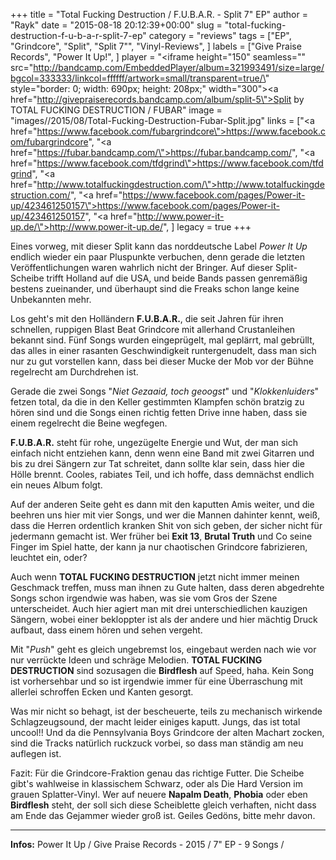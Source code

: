 +++
title = "Total Fucking Destruction / F.U.B.A.R. - Split 7\" EP"
author = "Rayk"
date = "2015-08-18 20:12:39+00:00"
slug = "total-fucking-destruction-f-u-b-a-r-split-7-ep"
category = "reviews"
tags = ["EP", "Grindcore", "Split", "Split 7\"", "Vinyl-Reviews", ]
labels = ["Give Praise Records", "Power It Up!", ]
player = "<iframe height=\"150\" seamless=\"\" src=\"http://bandcamp.com/EmbeddedPlayer/album=321993491/size=large/bgcol=333333/linkcol=ffffff/artwork=small/transparent=true/\" style=\"border: 0; width: 690px; height: 208px;\" width=\"300\"><a href=\"http://givepraiserecords.bandcamp.com/album/split-5\">Split by TOTAL FUCKING DESTRUCTION / FUBAR</a></iframe>"
image = "images//2015/08/Total-Fucking-Destruction-Fubar-Split.jpg"
links = ["<a href=\"https://www.facebook.com/fubargrindcore\">https://www.facebook.com/fubargrindcore</a>", "<a href=\"https://fubar.bandcamp.com/\">https://fubar.bandcamp.com/</a>", "<a href=\"https://www.facebook.com/tfdgrind\">https://www.facebook.com/tfdgrind</a>", "<a href=\"http://www.totalfuckingdestruction.com/\">http://www.totalfuckingdestruction.com/</a>", "<a href=\"https://www.facebook.com/pages/Power-it-up/423461250157\">https://www.facebook.com/pages/Power-it-up/423461250157</a>", "<a href=\"http://www.power-it-up.de/\">http://www.power-it-up.de/</a>", ]
legacy = true
+++

Eines vorweg, mit dieser Split kann das norddeutsche Label _Power It Up_ endlich wieder ein paar Pluspunkte verbuchen, denn gerade die letzten Veröffentlichungen waren wahrlich nicht der Bringer. Auf dieser Split-Scheibe trifft Holland auf die USA, und beide Bands passen genremäßig bestens zueinander, und überhaupt sind die Freaks schon lange keine Unbekannten mehr.

Los geht's mit den Holländern **F.U.B.A.R.**, die seit Jahren für ihren schnellen, ruppigen Blast Beat Grindcore mit allerhand Crustanleihen bekannt sind. Fünf Songs wurden eingeprügelt, mal geplärrt, mal gebrüllt, das alles in einer rasanten Geschwindigkeit runtergenudelt, dass man sich nur zu gut vorstellen kann, dass bei dieser Mucke der Mob vor der Bühne regelrecht am Durchdrehen ist.

Gerade die zwei Songs "_Niet Gezaaid, toch geoogst_" und "_Klokkenluiders_" fetzen total, da die in den Keller gestimmten Klampfen schön bratzig zu hören sind und die Songs einen richtig fetten Drive inne haben, dass sie einem regelrecht die Beine wegfegen.

**F.U.B.A.R.** steht für rohe, ungezügelte Energie und Wut, der man sich einfach nicht entziehen kann, denn wenn eine Band mit zwei Gitarren und bis zu drei Sängern zur Tat schreitet, dann sollte klar sein, dass hier die Hölle brennt. Cooles, rabiates Teil, und ich hoffe, dass demnächst endlich ein neues Album folgt.

Auf der anderen Seite geht es dann mit den kaputten Amis weiter, und die beehren uns hier mit vier Songs, und wer die Mannen dahinter kennt, weiß, dass die Herren ordentlich kranken Shit von sich geben, der sicher nicht für jedermann gemacht ist. Wer früher bei **Exit 13**, **Brutal Truth** und Co seine Finger im Spiel hatte, der kann ja nur chaotischen Grindcore fabrizieren, leuchtet ein, oder?

Auch wenn **TOTAL FUCKING DESTRUCTION** jetzt nicht immer meinen Geschmack treffen, muss man ihnen zu Gute halten, dass deren abgedrehte Songs schon irgendwie was haben, was sie vom Gros der Szene unterscheidet. Auch hier agiert man mit drei unterschiedlichen kauzigen Sängern, wobei einer bekloppter ist als der andere und hier mächtig Druck aufbaut, dass einem hören und sehen vergeht.

Mit "_Push_" geht es gleich ungebremst los, eingebaut werden nach wie vor nur verrückte Ideen und schräge Melodien. **TOTAL FUCKING DESTRUCTION** sind sozusagen die **Birdflesh** auf Speed, haha. Kein Song ist vorhersehbar und so ist irgendwie immer für eine Überraschung mit allerlei schroffen Ecken und Kanten gesorgt.

Was mir nicht so behagt, ist der bescheuerte, teils zu mechanisch wirkende Schlagzeugsound, der macht leider einiges kaputt. Jungs, das ist total uncool!! Und da die Pennsylvania Boys Grindcore der alten Machart zocken, sind die Tracks natürlich ruckzuck vorbei, so dass man ständig am neu auflegen ist.

Fazit: Für die Grindcore-Fraktion genau das richtige Futter. Die Scheibe gibt's wahlweise in klassischem Schwarz, oder als Die Hard Version im grauen Splatter-Vinyl. Wer auf neuere **Napalm Death**, **Phobia** oder eben **Birdflesh** steht, der soll sich diese Scheiblette gleich verhaften, nicht dass am Ende das Gejammer wieder groß ist. Geiles Gedöns, bitte mehr davon.





---
**Infos:**
Power It Up / Give Praise Records - 2015 / 
7" EP - 9 Songs / 

